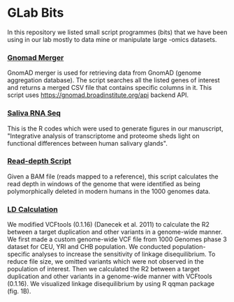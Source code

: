# GLab Bits

In this repository we listed small script programmes (bits) that we have been using in our lab mostly to data mine or manipulate large -omics datasets.


### [Gnomad Merger](./gnomad)

GnomAD merger is used for retrieving data from GnomAD (genome aggregation database). The script searches all the listed genes of interest and returns a merged CSV file that contains specific columns in it. This script uses https://gnomad.broadinstitute.org/api backend API.


### [Saliva RNA Seq](./Saliva-RNASeq)

This is the R codes which were used to generate figures in our manuscript,
"Integrative analysis of transcriptome and proteome sheds light on functional differences between human salivary glands".


### [Read-depth Script](./read-depth)

Given a BAM file (reads mapped to a reference), this script calculates the read depth in windows of the genome that were identified as being polymorphically deleted in modern humans in the 1000 genomes data.


###  [LD Calculation](./ld-calculation)

We modified VCFtools (0.1.16) (Danecek et al. 2011) to calculate the R2 between a target duplication and other variants in a genome-wide manner. We first made a custom genome-wide VCF file from 1000 Genomes phase 3 dataset for CEU, YRI and CHB population. We conducted population-specific analyses to increase the sensitivity of linkage disequilibrium. To reduce file size, we omitted variants which were not observed in the population of interest. Then we calculated the R2 between a target duplication and other variants in a genome-wide manner with VCFtools (0.1.16). We visualized linkage disequilibrium by using R qqman package (fig. 1B).
